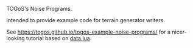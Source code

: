 TOGoS's Noise Programs.

Intended to provide example code for terrain generator writers.

See https://togos.github.io/togos-example-noise-programs/ for a nicer-looking tutorial based on [data.lua](./data.lua).
